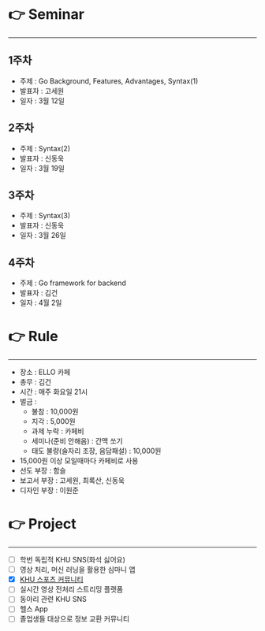 # 👉 Seminar
---
## 1주차
- 주제 : Go Background, Features, Advantages, Syntax(1)
- 발표자 : 고세원
- 일자 : 3월 12일

## 2주차
- 주제 : Syntax(2)
- 발표자 : 신동욱
- 일자 : 3월 19일

## 3주차
- 주제 : Syntax(3)
- 발표자 : 신동욱
- 일자 : 3월 26일

## 4주차
- 주제 : Go framework for backend
- 발표자 : 김건
- 일자 : 4월 2일

# 👉 Rule
---
- 장소 : ELLO 카페
- 총무 : 김건
- 시간 : 매주 화요일 21시
- 벌금 :
    - 불참 : 10,000원
    - 지각 : 5,000원
    - 과제 누락 : 카페비
    - 세미나(준비 안해옴) : 간맥 쏘기
    - 태도 불량(술자리 조장, 음담패설) : 10,000원
- 15,000원 이상 모일때마다 카페비로 사용
- 선도 부장 : 함슬
- 보고서 부장 : 고세원, 최록산, 신동욱
- 디자인 부장 : 이원준

# 👉 Project
---
- [ ] 학번 독립적 KHU SNS(화석 싫어요)
- [ ] 영상 처리, 머신 러닝을 활용한 심마니 앱
- [X] [KHU 스포츠 커뮤니티](https://github.com/khu-go-study/sports-community)
- [ ] 실시간 영상 전처리 스트리밍 플랫폼
- [ ] 동아리 관련 KHU SNS
- [ ] 헬스 App
- [ ] 졸업생들 대상으로 정보 교환 커뮤니티